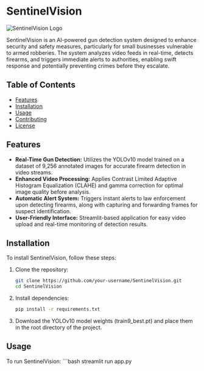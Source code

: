 # SentinelVision

![SentinelVision Logo](path/to/your/image.png)

SentinelVision is an AI-powered gun detection system designed to enhance security and safety measures, particularly for small businesses vulnerable to armed robberies. The system analyzes video feeds in real-time, detects firearms, and triggers immediate alerts to authorities, enabling swift response and potentially preventing crimes before they escalate.

## Table of Contents

- [Features](#features)
- [Installation](#installation)
- [Usage](#usage)
- [Contributing](#contributing)
- [License](#license)

## Features

- **Real-Time Gun Detection:** Utilizes the YOLOv10 model trained on a dataset of 9,256 annotated images for accurate firearm detection in video streams.
- **Enhanced Video Processing:** Applies Contrast Limited Adaptive Histogram Equalization (CLAHE) and gamma correction for optimal image quality before analysis.
- **Automatic Alert System:** Triggers instant alerts to law enforcement upon detecting firearms, along with capturing and forwarding frames for suspect identification.
- **User-Friendly Interface:** Streamlit-based application for easy video upload and real-time monitoring of detection results.

## Installation

To install SentinelVision, follow these steps:

1. Clone the repository:

   ```bash
   git clone https://github.com/your-username/SentinelVision.git
   cd SentinelVision

2. Install dependencies:
     ```bash
    pip install -r requirements.txt

3. Download the YOLOv10 model weights (train9_best.pt) and place them in the root directory of the project.

## Usage
To run SentinelVision:
    ```bash
    streamlit run app.py